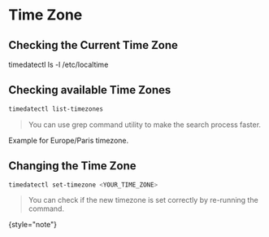 # Time Zone

## Checking the Current Time Zone


<tabs>
    <tab title="Based on timedatectl">
        <code-block lang="bash">timedatectl</code-block>
    </tab>
    <tab title="based on localtime file symbolic link">
        <code-block lang="bash">ls -l /etc/localtime</code-block> 
    </tab>
</tabs>

[//]: # (![timedatectl_before]&#40;images/timedatectl_before.png&#41;)

[//]: # (![etc_localtime]&#40;images/etc_localtime.png&#41;)


## Checking available Time Zones
```bash
timedatectl list-timezones
```

> You can use grep command utility to make the search process faster.

Example for Europe/Paris timezone.

[//]: # (![grep_paris_timezone]&#40;images/grep_paris_timezone.png&#41;)

## Changing the Time Zone
```bash
timedatectl set-timezone <YOUR_TIME_ZONE>
```

> You can check if the new timezone is set correctly by re-running the command.
> 
{style="note"}

[//]: # (![timedatectl_after]&#40;images/timedatectl_after.png&#41;)